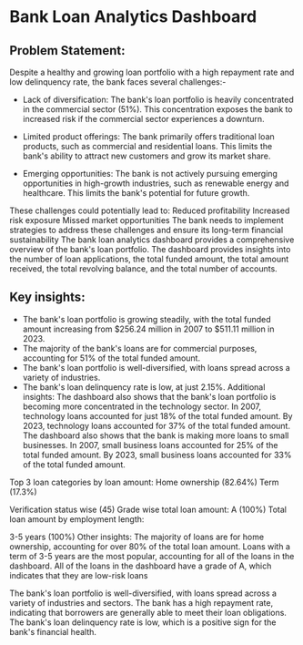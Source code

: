 # Bank Loan Analytics Dashboard
## Problem Statement:
Despite a healthy and growing loan portfolio with a high repayment rate and low delinquency rate, the bank faces several challenges:-

* Lack of diversification: The bank's loan portfolio is heavily concentrated in the commercial sector (51%). This concentration exposes the bank to increased risk if the commercial sector experiences a downturn.

* Limited product offerings: The bank primarily offers traditional loan products, such as commercial and residential loans. This limits the bank's ability to attract new customers and grow its market share.

* Emerging opportunities: The bank is not actively pursuing emerging opportunities in high-growth industries, such as renewable energy and healthcare. This limits the bank's potential for future growth.

These challenges could potentially lead to: Reduced profitability Increased risk exposure Missed market opportunities The bank needs to implement strategies to address these challenges and ensure its long-term financial sustainability The bank loan analytics dashboard provides a comprehensive overview of the bank's loan portfolio. The dashboard provides insights into the number of loan applications, the total funded amount, the total amount received, the total revolving balance, and the total number of accounts.

## Key insights:
* The bank's loan portfolio is growing steadily, with the total funded amount increasing from $256.24 million in 2007 to $511.11 million in 2023.
* The majority of the bank's loans are for commercial purposes, accounting for 51% of the total funded amount.
* The bank's loan portfolio is well-diversified, with loans spread across a variety of industries.
* The bank's loan delinquency rate is low, at just 2.15%.
Additional insights: The dashboard also shows that the bank's loan portfolio is becoming more concentrated in the technology sector. In 2007, technology loans accounted for just 18% of the total funded amount. By 2023, technology loans accounted for 37% of the total funded amount. The dashboard also shows that the bank is making more loans to small businesses. In 2007, small business loans accounted for 25% of the total funded amount. By 2023, small business loans accounted for 33% of the total funded amount.

Top 3 loan categories by loan amount: Home ownership (82.64%) Term (17.3%)

Verification status wise (45) Grade wise total loan amount: A (100%) Total loan amount by employment length:

3-5 years (100%) Other insights: The majority of loans are for home ownership, accounting for over 80% of the total loan amount. Loans with a term of 3-5 years are the most popular, accounting for all of the loans in the dashboard. All of the loans in the dashboard have a grade of A, which indicates that they are low-risk loans

The bank's loan portfolio is well-diversified, with loans spread across a variety of industries and sectors. The bank has a high repayment rate, indicating that borrowers are generally able to meet their loan obligations. The bank's loan delinquency rate is low, which is a positive sign for the bank's financial health.
